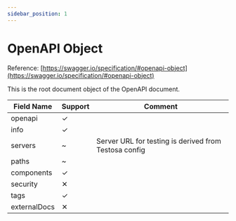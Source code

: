 ```yaml
---
sidebar_position: 1
---
```


# OpenAPI Object
Reference: [https://swagger.io/specification/#openapi-object](https://swagger.io/specification/#openapi-object)

This is the root document object of the OpenAPI document.

| Field Name   | Support | Comment                                               |
|--------------|---------|-------------------------------------------------------|
| openapi      | ✓       |                                                       |
| info         | ✓       |                                                       |
| servers      | ~       | Server URL for testing is derived from Testosa config |
| paths        | ~       |                                                       |
| components   | ✓       |                                                       |
| security     | ✕       |                                                       |
| tags         | ✓       |                                                       |
| externalDocs | ✕       |                                                       |
